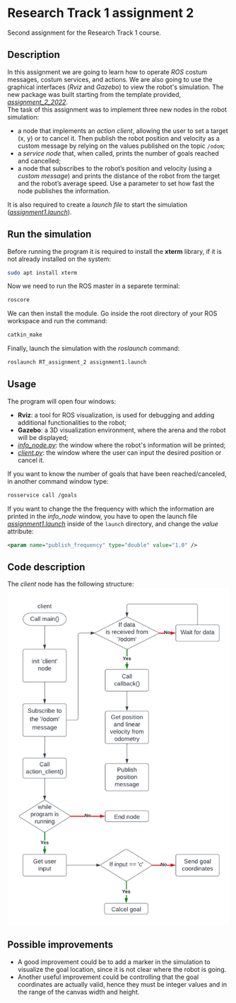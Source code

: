 # Research Track 1 assignment 2

Second assignment for the Research Track 1 course.

## Description

In this assignment we are going to learn how to operate _ROS_ costum messages, costum services, and actions. We are also going to use the graphical interfaces (_Rviz_ and _Gazebo_) to view the robot's simulation.
The new package was built starting from the template provided, [_assignment_2_2022_](https://github.com/CarmineD8/assignment_2_2022).<br>
The task of this assignment was to implement three new nodes in the robot simulation:

- a node that implements an _action client_, allowing the user to set a target (x, y) or to cancel it. Then publish the robot position and velocity as a custom message by relying on the values published on the topic `/odom`;
- a _service node_ that, when called, prints the number of goals reached and cancelled;
- a node that subscribes to the robot’s position and velocity (using a _custom message_) and prints the distance of the robot from the target and the robot’s average speed. Use a parameter to set how fast the node publishes the information.

It is also required to create a _launch file_ to start the simulation ([_assignment1.launch_](launch/assignment1.launch)).

## Run the simulation

Before running the program it is required to install the **xterm** library, if it is not already installed on the system:

```sh
sudo apt install xterm
```

Now we need to run the ROS master in a separete terminal:

```sh
roscore
```

We can then install the module. Go inside the root directory of your ROS workspace and run the command:

```sh
catkin_make
```

Finally, launch the simulation with the _roslaunch_ command:

```sh
roslaunch RT_assignment_2 assignment1.launch
```

## Usage

The program will open four windows:

- **Rviz**: a tool for ROS visualization, is used for debugging and adding additional functionalities to the robot;
- **Gazebo**: a 3D visualization environment, where the arena and the robot will be displayed;
- [_info_node.py_](scripts/info_node.py): the window where the robot's information will be printed;
- [_client.py_](scripts/client.py): the window where the user can input the desired position or cancel it.

If you want to know the number of goals that have been reached/canceled, in another command window type:

```sh
rosservice call /goals
```

If you want to change the the frequency with which the information are printed in the _info_node_ window, you have to open the launch file [_assignment1.launch_](launch/assignment1.launch) inside of the `launch` directory, and change the _value_ attribute:

```xml
<param name="publish_frequency" type="double" value="1.0" />
```

## Code description

The _client_ node has the following structure:
![client node structure](client.png)

## Possible improvements

- A good improvement could be to add a marker in the simulation to visualize the goal location, since it is not clear where the robot is going.<br>
- Another useful improvement could be controlling that the goal coordinates are actually valid, hence they must be integer values and in the range of the canvas width and height.
